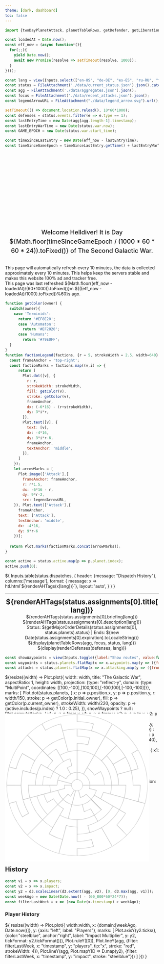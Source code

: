 ```yaml
---
theme: [dark, dashboard]
toc: false
---
```


```js
import {twoDayPlanetAttack, planetTableRows, getDefender, getLiberation, renderDefenses, renderAHTags, getMajorOrderDetails} from "./components/planet_history.js";
```

<style>

.hero {
  display: flex;
  flex-direction: column;
  align-items: center;
  font-family: var(--sans-serif);
  margin: 1rem 0 2rem;
  text-wrap: balance;
  text-align: center;
}

.hero h1 {
  margin: 2rem 0;
  max-width: none;
  font-size: 14vw;
  font-weight: 900;
  line-height: 1;
  background: linear-gradient(30deg, var(--theme-foreground-focus), currentColor);
  -webkit-background-clip: text;
  -webkit-text-fill-color: transparent;
  background-clip: text;
}

.hero h2 {
  margin: 0;
  max-width: 34em;
  font-size: 20px;
  font-style: initial;
  font-weight: 500;
  line-height: 1.5;
  color: var(--theme-foreground-muted);
}

@media (min-width: 640px) {
  .hero h1 {
    font-size: 90px;
  }
}

.card h2 {
  font-size: 32px;
  text-align:justify;
}

#map-container {
  position:relative;
}

#map {
  position: absolute;
  pointer-events: none;
  object-fit:cover;
  width: calc(100% - 2rem)
}

#map img {
  margin-top:1rem;
}

.center {
  width: 100%;
  text-align: center;
}

.center p {
  width: 100%;
  margin-inline: auto;
}

.center strong {
  font-size: calc(1.25rem + 0.25vw);
}

.center table{
  margin-inline: auto;  
}

.center td {
  padding: inherit auto;
  text-align: center;
}

.center th {
  padding: inherit auto;
  text-align: center;
}

.text-yellow {
  color: yellow;
}

.font-bold {
  font-weight: bold;
}

</style>

```js
const loadedAt = Date.now();
const eff_now = (async function*(){
  for(;;){
    yield Date.now();
    await new Promise(resolve => setTimeout(resolve, 1000));
  }
})();
```

```js
const lang = view(Inputs.select(["en-US", "de-DE", "es-ES", "ru-RU", "fr-FR", "it-IT", "pl-PL", "zh-Hans", "zh-Hant"], {value: "en", label: "Language", width: '7em'}));
const status = FileAttachment('./data/current_status.json').json().catch(() => window.location.reload());
const agg = FileAttachment('./data/aggregates.json').json();
const focus = FileAttachment('./data/recent_attacks.json').json();
const legendArrowURL = FileAttachment("./data/legend_arrow.svg").url();
```

```js
setTimeout(() => document.location.reload(), 10*60*1000);
const defenses = status.events.filter(e => e.type == 1);
const lastEntryTime = new Date(agg[agg.length-1].timestamp);
const lastEntryWarTime = new Date(status.war.now);
const GAME_EPOCH = new Date(status.war.start_time);
```

```js
const timeSinceLastEntry = new Date(eff_now - lastEntryTime);
const timeSinceGameEpoch = timeSinceLastEntry.getTime() + lastEntryWarTime.getTime();
```

<div class="hero">
  <h1>Helldivers Dashboard </h1>
  <h2>Welcome Helldiver! It is Day ${Math.floor(timeSinceGameEpoch / (1000 * 60 * 60 * 24)).toFixed()} of The Second Galactic War.</h2>
</div> 


<div class="warning" label="Watch out, Helldiver">
This page will automatically refresh every 10 minutes, the data is collected approximately every 10 minutes. This helps keep the servers stable and makes this website 100% ad and tracker free.
<br>
This page was last refreshed ${Math.floor((eff_now - loadedAt)/(60*1000)).toFixed()}m ${((eff_now - loadedAt)/1000).toFixed()%60}s ago.
</div>

```js
function getColor(owner) {
  switch(owner){
    case 'Terminids':
      return '#EF8E20';
      case 'Automaton':
        return '#EF2020';
      case 'Humans':
        return '#79E0FF';
  }
}
function factionLegend(factions, {r = 5, strokeWidth = 2.5, width=640} = {}) {
  const frameAnchor = 'top-right';
  const factionMarks = factions.map((v,i) => {
      return [
        Plot.dot([v], {
          r: r,
          strokeWidth: strokeWidth,
          fill: getColor(v),
          stroke: getColor(v),
          frameAnchor,
          dx: (-6*16) - (r+strokeWidth),
          dy: 3*i*r,
        }),
        Plot.text([v], {
          text: [v],
          dx: -4*16,
          dy: 3*i*r-6,
          frameAnchor,
          textAnchor: 'middle',
        }),
      ]
    });
    let arrowMarks = [
      Plot.image(['Attack'],{ 
        frameAnchor: frameAnchor,
        r: r*1.5,
        dx: -6*16 - r,
        dy: 9*r-2,
        src: legendArrowURL,
    }), Plot.text(['Attack'],{
      frameAnchor,
      text: ['Attack'],
      textAnchor: 'middle',
      dx: -4*16,
      dy: 9*r-6
    })];

  return Plot.marks(factionMarks.concat(arrowMarks));
}
```

```js
const active = status.active.map(p => p.planet.index);
active.push(0);
```
<div class="grid grid-cols-2">
  <div class="card">
    <div>
    ${
      Inputs.table(status.dispatches, {
        header: {message: "Dispatch History"}, 
        columns:['message'],
        format: { message: x => htl.html`<span style="white-space:normal">${renderAHTags(x[lang])}`},
        layout: 'auto',
        }
      )
    }</div>
    <hr>
    <div class="center">
    <strong>${renderAHTags(status.assignments[0].title[lang])}</strong>
    </strong><br>
    ${renderAHTags(status.assignments[0].briefing[lang])}
    <br>
    ${renderAHTags(status.assignments[0].description[lang])}<br>
    Status: ${getMajorOrderDetails(status.assignments[0], status.planets).status}
    | Ends: ${new Date(status.assignments[0].expiration).toLocaleString()}
    </div>
  </div>
  <div class="center card">
    ${display(planetTableRows(agg, focus, status, lang))}
    ${display(renderDefenses(defenses, lang))}
    </div>
  </div>
</div>

```js
const showWaypoints = view(Inputs.toggle({label:"Show routes", value:false}))
const waypoints = status.planets.flatMap(x => x.waypoints.map(y => ({from:x.position, to:status.planets[y].position})));
const attacks = status.planets.flatMap(x => x.attacking.map(y => ({from:x.position, to:status.planets[y].position})));
```

<div class="grid grid-cols-4" style="grid-auto-rows: auto;">
  <div id="map-container" class="card grid-colspan-2 grid-rowspan-2">
    <div id="map">
    <h2>&nbsp;</h2>
    <img src="./data/sector_map.svg">
    </div>
    <div>${resize((width) => Plot.plot({
        width: width,
        title: "The Galactic War",
        aspectRatio: 1,
        height: width,
        projection: {type: "reflect-y", domain: {type: "MultiPoint", coordinates: [[100,-100],[100,100],[-100,100],[-100,-100]]}},
        marks: [
          Plot.dot(status.planets, {
            x: p => p.position.x,
            y: p => p.position.y, 
            r: width/150, 
            stroke: p => getColor(p.initial_owner),
            fill: p => getColor(p.current_owner), 
            strokeWidth: width/220,
            opacity: p => (active.includes(p.index) ? 1.0 : 0.25),
          }),
          showWaypoints ? null : Plot.arrow(attacks, {
            x1: p => p.from.x,
            y1: p => p.from.y,
            x2: p => p.to.x,
            y2: p => p.to.y,
            bend: true,
            inset: width/110,
            strokeWidth: width/440,
          }),
          showWaypoints ? Plot.link(waypoints, {
            x1: p => p.from.x,
            y1: p => p.from.y,
            x2: p => p.to.x,
            y2: p => p.to.y,
            inset: width/110,
            strokeWidth: width/880,
          }) : null,
          Plot.rect(status.active, {
            x1: p => p.planet.position.x-(width/440),
            y1: p => p.planet.position.y-(width/220),
            x2: p => p.planet.position.x+(width/440),
            y2: p => p.planet.position.y-(width/220)+1,
            stroke: "black",
            fill: p => getColor(getDefender(status, p.planet.index))
          }),
          Plot.rect(status.active, {
            x1: p => p.planet.position.x-(width/440),
            y1: p => p.planet.position.y-(width/220),
            x2: p => (p.planet.position.x-(width/440))+((width/220)*(getLiberation(p.planet.index, status, defenses)/100)),
            y2: p => p.planet.position.y-(width/220)+1,
            stroke: "black",
            fill: p => getColor('Humans')
          }),
          Plot.tip(status.planets, Plot.pointer({
            x: p => p.position.x, 
            y: p => p.position.y,
            title: p => [`${p.name[lang]}\n`, `Liberation: ${getLiberation(p.index, status, defenses).toFixed(2)}%`, `Players: ${p.statistics.player_count}`].join("\n"), fontSize: 20})
          ),
          factionLegend(['Humans', 'Terminids', 'Automaton'], {r:width/150, strokeWidth:width/220, width}),
        ],
        tip: true,
      }))
    }</div>
  </div>
  <div class="card grid-colspan-1" style="padding:1rem;">
  ${resize((width) => twoDayPlanetAttack(width, agg, focus[0][0], status.planets[focus[0][0]], lang))}
  </div>
  <div class="card grid-colspan-1">${resize((width) => twoDayPlanetAttack(width, agg, focus[1][0], status.planets[focus[1][0]], lang))}</div>
  <div class="card grid-colspan-1">${resize((width) => twoDayPlanetAttack(width, agg, focus[2][0], status.planets[focus[2][0]], lang))}</div>
  <div class="card grid-colspan-1">${resize((width) => twoDayPlanetAttack(width, agg, focus[3][0], status.planets[focus[3][0]], lang))}</div>
</div>

## History

```js
const v1 = x => x.players;
const v2 = x => x.impact;
const y2 = d3.scaleLinear(d3.extent(agg, v2), [0, d3.max(agg, v1)]);
const weekAgo = new Date(Date.now() - (60_000*60*24*7));
const filterLastWeek = x => (new Date(x.timestamp) > weekAgo);
```

### Player History

<div class="grid grid-cols-1">
  <div class="card">${
    resize((width) => Plot.plot({
      width:width,
      x: {domain:[weekAgo, Date.now()]},
      y: {axis: "left", label: "Players"},
      marks: [
        Plot.axisY(y2.ticks(), {color:"steelblue", anchor:"right", label: "Impact Multiplier", y: y2, tickFormat: y2.tickFormat()}),
        Plot.ruleY([0]),
        Plot.lineY(agg, {filter: filterLastWeek, x: "timestamp", y: "players", tip:"x", stroke: "red", strokeWidth: 4}),
        Plot.lineY(agg, Plot.mapY(D => D.map(y2), {filter: filterLastWeek, x: "timestamp", y: "impact", stroke: "steelblue"}))
      ]
    }))
  }</div>
</div>
